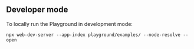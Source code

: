 ## Developer mode

To locally run the Playground in development mode:

~~~
npx web-dev-server --app-index playground/examples/ --node-resolve --open
~~~
